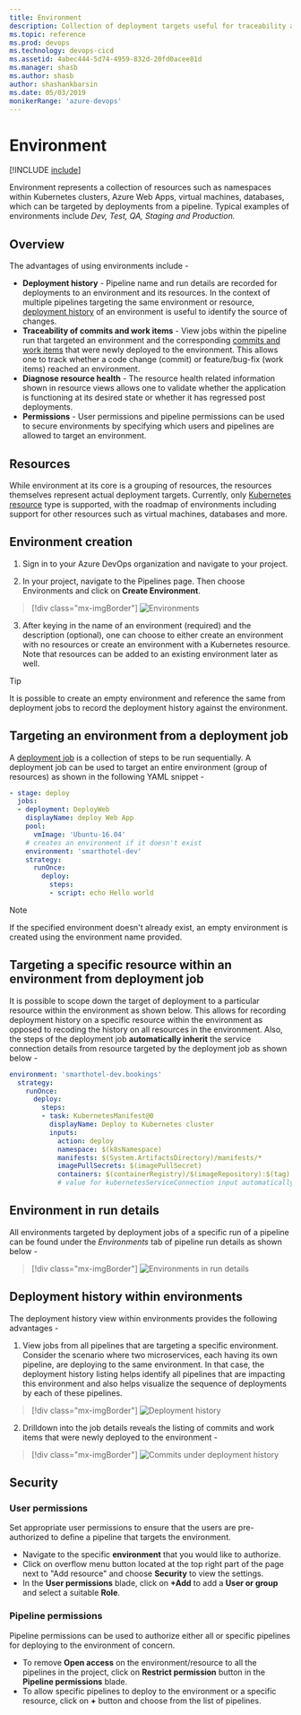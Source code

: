 ```yaml
---
title: Environment
description: Collection of deployment targets useful for traceability and recoding deployment history
ms.topic: reference
ms.prod: devops
ms.technology: devops-cicd
ms.assetid: 4abec444-5d74-4959-832d-20fd0acee81d
ms.manager: shasb
ms.author: shasb
author: shashankbarsin
ms.date: 05/03/2019
monikerRange: 'azure-devops'
---
```


# Environment
[!INCLUDE [include](../_shared/version-team-services.md)]

Environment represents a collection of resources such as namespaces within Kubernetes clusters, Azure Web Apps, virtual machines, databases, which can be targeted by deployments from a pipeline. Typical examples of environments include *Dev, Test, QA, Staging and Production.*

## Overview

The advantages of using environments include - 
- **Deployment history** - Pipeline name and run details are recorded for deployments to an environment and its resources. In the context of multiple pipelines targeting the same environment or resource, [deployment history](#deployment-history) of an environment is useful to identify the source of changes.
- **Traceability of commits and work items** - View jobs within the pipeline run that targeted an environment and the corresponding [commits and work items](#deployment-history) that were newly deployed to the environment. This allows one to track whether a code change (commit) or feature/bug-fix (work items) reached an environment.
- **Diagnose resource health** - The resource health related information shown in resource views allows one to validate whether the application is functioning at its desired state or whether it has regressed post deployments.
- **Permissions** - User permissions and pipeline permissions can be used to secure environments by specifying which users and pipelines are allowed to target an environment.

## Resources
While environment at its core is a grouping of resources, the resources themselves represent actual deployment targets. Currently, only [Kubernetes resource](environments-kubernetes.md) type is supported, with the roadmap of environments including support for other resources such as virtual machines, databases and more.

## Environment creation
1. Sign in to your Azure DevOps organization and navigate to your project.

2. In your project, navigate to the Pipelines page. Then choose Environments and click on **Create Environment**.

  > [!div class="mx-imgBorder"]
  > ![Environments](_img/environments-nav.png)

3. After keying in the name of an environment (required) and the description (optional), one can choose to either create an environment with no resources or create an environment with a Kubernetes resource. Note that resources can be added to an existing environment later as well.

> [!TIP]
> It is possible to create an empty environment and reference the same from deployment jobs to record the deployment history against the environment.

## Targeting an environment from a deployment job
A [deployment job](deployment-jobs.md) is a collection of steps to be run sequentially. A deployment job can be used to target an entire environment (group of resources) as shown in the following YAML snippet - 

```YAML
- stage: deploy
  jobs:
  - deployment: DeployWeb
    displayName: deploy Web App
    pool:
      vmImage: 'Ubuntu-16.04'
    # creates an environment if it doesn't exist
    environment: 'smarthotel-dev'
    strategy:
      runOnce:
        deploy:
          steps:
          - script: echo Hello world
```

> [!NOTE]
> If the specified environment doesn't already exist, an empty environment is created using the environment name provided.

## Targeting a specific resource within an environment from deployment job
It is possible to scope down the target of deployment to a particular resource within the environment as shown below. This allows for recording deployment history on a specific resource within the environment as opposed to recoding the history on all resources in the environment. Also, the steps of the deployment job **automatically inherit** the service connection details from resource targeted by the deployment job as shown below - 

```YAML
environment: 'smarthotel-dev.bookings'
  strategy: 
    runOnce:
      deploy:
        steps:
        - task: KubernetesManifest@0
          displayName: Deploy to Kubernetes cluster
          inputs:
            action: deploy
            namespace: $(k8sNamespace)
            manifests: $(System.ArtifactsDirectory)/manifests/*
            imagePullSecrets: $(imagePullSecret)
            containers: $(containerRegistry)/$(imageRepository):$(tag)
            # value for kubernetesServiceConnection input automatically passed down to task by environment.resource input
```

## Environment in run details
All  environments targeted by deployment jobs of a specific run of a pipeline can be found under the *Environments* tab of pipeline run details as shown below -

  > [!div class="mx-imgBorder"]
  > ![Environments in run details](_img/environments-run.png)

<h2 id="deployment-history"> Deployment history within environments </h2>
The deployment history view within environments provides the following advantages - 

1. View jobs from all pipelines that are targeting a specific environment. Consider the scenario where two microservices, each having its own pipeline, are deploying to the same environment. In that case, the deployment history listing helps identify all pipelines that are impacting this environment and also helps visualize the sequence of deployments by each of these pipelines.

  > [!div class="mx-imgBorder"]
  > ![Deployment history](_img/environments-deployment-history.png)


2. Drilldown into the job details reveals the listing of commits and work items that were newly deployed to the environment - 

  > [!div class="mx-imgBorder"]
  > ![Commits under deployment history](_img/environments-deployment-history-commits.png)

## Security

<h3 id="user-permissions">User permissions</h3>
Set appropriate user permissions to ensure that the users are pre-authorized to define a pipeline that targets the environment.

-  Navigate to the specific **environment** that you would like to authorize. 
-  Click on overflow menu button located at the top right part of the page next to "Add resource" and choose **Security** to view the settings.
-  In the **User permissions** blade, click on **+Add** to add a **User or group** and select a suitable **Role**. 

<h3 id="pipeline-permissions">Pipeline permissions</h3>
Pipeline permissions can be used to authorize either all or specific pipelines for deploying to the environment of concern.

- To remove **Open access** on the environment/resource to all the pipelines in the project, click on **Restrict permission** button in the **Pipeline permissions** blade.
- To allow specific pipelines to deploy to the environment or a specific resource, click on **+** button and choose from the list of pipelines.